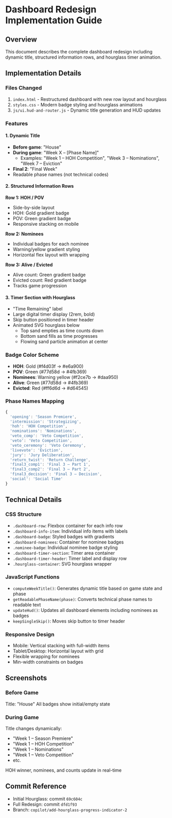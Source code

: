 # Dashboard Redesign Implementation Guide

## Overview
This document describes the complete dashboard redesign including dynamic title, structured information rows, and hourglass timer animation.

## Implementation Details

### Files Changed
1. `index.html` - Restructured dashboard with new row layout and hourglass
2. `styles.css` - Modern badge styling and hourglass animations
3. `js/ui.hud-and-router.js` - Dynamic title generation and HUD updates

### Features

#### 1. Dynamic Title
- **Before game**: "House"
- **During game**: "Week X – [Phase Name]"
  - Examples: "Week 1 – HOH Competition", "Week 3 – Nominations", "Week 7 – Eviction"
- **Final 2**: "Final Week"
- Readable phase names (not technical codes)

#### 2. Structured Information Rows

**Row 1: HOH / POV**
- Side-by-side layout
- HOH: Gold gradient badge
- POV: Green gradient badge
- Responsive stacking on mobile

**Row 2: Nominees**
- Individual badges for each nominee
- Warning/yellow gradient styling
- Horizontal flex layout with wrapping

**Row 3: Alive / Evicted**
- Alive count: Green gradient badge
- Evicted count: Red gradient badge
- Tracks game progression

#### 3. Timer Section with Hourglass
- "Time Remaining" label
- Large digital timer display (2rem, bold)
- Skip button positioned in timer header
- Animated SVG hourglass below
  - Top sand empties as time counts down
  - Bottom sand fills as time progresses
  - Flowing sand particle animation at center

### Badge Color Scheme
- **HOH**: Gold (#f4d03f → #e6a900)
- **POV**: Green (#77d58d → #4fb369)
- **Nominees**: Warning yellow (#f2ce7b → #daa950)
- **Alive**: Green (#77d58d → #4fb369)
- **Evicted**: Red (#ff6d6d → #d64545)

### Phase Names Mapping
```javascript
{
  'opening': 'Season Premiere',
  'intermission': 'Strategizing',
  'hoh': 'HOH Competition',
  'nominations': 'Nominations',
  'veto_comp': 'Veto Competition',
  'veto': 'Veto Competition',
  'veto_ceremony': 'Veto Ceremony',
  'livevote': 'Eviction',
  'jury': 'Jury Deliberation',
  'return_twist': 'Return Challenge',
  'final3_comp1': 'Final 3 – Part 1',
  'final3_comp2': 'Final 3 – Part 2',
  'final3_decision': 'Final 3 – Decision',
  'social': 'Social Time'
}
```

## Technical Details

### CSS Structure
- `.dashboard-row`: Flexbox container for each info row
- `.dashboard-info-item`: Individual info items with labels
- `.dashboard-badge`: Styled badges with gradients
- `.dashboard-nominees`: Container for nominee badges
- `.nominee-badge`: Individual nominee badge styling
- `.dashboard-timer-section`: Timer area container
- `.dashboard-timer-header`: Timer label and display row
- `.hourglass-container`: SVG hourglass wrapper

### JavaScript Functions
- `computeWeekTitle()`: Generates dynamic title based on game state and phase
- `getReadablePhaseName(phase)`: Converts technical phase names to readable text
- `updateHud()`: Updates all dashboard elements including nominees as badges
- `keepSingleSkip()`: Moves skip button to timer header

### Responsive Design
- Mobile: Vertical stacking with full-width items
- Tablet/Desktop: Horizontal layout with grid
- Flexible wrapping for nominees
- Min-width constraints on badges

## Screenshots

### Before Game
Title: "House"
All badges show initial/empty state

### During Game
Title changes dynamically:
- "Week 1 – Season Premiere"
- "Week 1 – HOH Competition"  
- "Week 1 – Nominations"
- "Week 1 – Veto Competition"
- etc.

HOH winner, nominees, and counts update in real-time

## Commit Reference
- Initial Hourglass: commit `69c604c`
- Full Redesign: commit `dfd1f93`
- Branch: `copilot/add-hourglass-progress-indicator-2`
